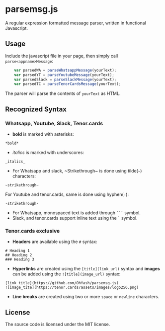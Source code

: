 # parsemsg.js

A regular expression formatted message parser, written in functional Javascript.

## Usage

Include the javascript file in your page, then simply call `parse<appname>Message`:
```javascript
    var parsedWA = parseWhatsappMessage(yourText);
    var parsedYT = parseYoutubeMessage(yourText);
    var parsedSlack = parseSlackMessage(yourText);
    var parsedTC = parseTenorCardsMessage(yourText);
```

The parser will parse the contents of `yourText` as HTML.  

## Recognized Syntax

### Whatsapp, Youtube, Slack, Tenor.cards

- **bold** is marked with asterisks:
```
*bold*
```

- _italics_ is marked with underscores:
```
_italics_
```

- For Whatsapp and slack, ~Strikethrough~ is done using tilde(`~`) characters:
```
~strikethrough~
```
For Youtube and tenor.cards, same is done using hyphen(`-`):
```
-strikethrough-
```

- For Whatsapp, monospaced text is added through ` ``` ` symbol.
- Slack, and tenor.cards support inline text using the ``` ` ``` symbol.

### Tenor.cards exclusive

- **Headers** are available using the `#` syntax:
```
# Heading 1
## Heading 2
### Heading 3
```

- **Hyperlinks** are created using the `[title](link_url)` syntax and **images** can be added using the `![title](image_url)` syntax:
```
[link_title](https://github.com/OhYash/parsemsg-js)
![image_tite](https://tenor.cards/assets/images/logo256.png)
```

- **Line breaks** are created using two or more `space` or `newline` characters.

## License

The source code is licensed under the MIT license.
